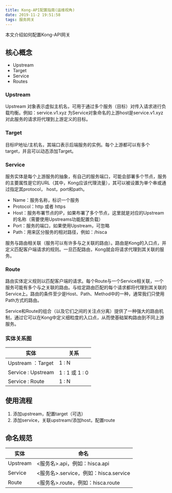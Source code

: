 ```yaml
---
title: Kong-API配置指南(运维视角)
date: 2019-11-2 19:51:58
tags: 服务网关
---
```


本文介绍如何配置Kong-API网关<!--more-->

## 核心概念
- Upstream
- Target
- Service
- Routes

### Upstream
Upstream 对象表示虚拟主机名，可用于通过多个服务（目标）对传入请求进行负载均衡。例如：service.v1.xyz 为Service对象命名的上游host是service.v1.xyz对此服务的请求将代理到上游定义的目标。

### Target
目标IP地址/主机名，其端口表示后端服务的实例。每个上游都可以有多个target，并且可以动态添加Target。

### Service
服务实体是每个上游服务的抽象，有自己的服务端口，可能会部署多个节点，服务的主要属性是它的URL（其中，Kong应该代理流量），其可以被设置为单个串或通过指定其protocol， host，port和path。

- Name：服务名称，标识一个服务
- Protocol：http 或者 https
- Host：服务布署节点的IP，如果布署了多个节点，这里就是对应的Upstream的名称（需要使用Upstreams功能配置负载）
- Port：服务的端口，如果使用Upstream，可忽略
- Path：用来区分服务的相对路径，例如：/hisca

服务与路由相关联（服务可以有许多与之关联的路由）。路由是Kong的入口点，并定义匹配客户端请求的规则。一旦匹配路由，Kong就会将请求代理到其关联的服务。

### Route
路由实体定义规则以匹配客户端的请求。每个Route与一个Service相关联，一个服务可能有多个与之关联的路由。与给定路由匹配的每个请求都将代理到其关联的Service上。路由的条件至少是Host、Path、Method中的一种，通常我们只使用Path方式的路由。

Service和Route的组合（以及它们之间的关注点分离）提供了一种强大的路由机制，通过它可以在Kong中定义细粒度的入口点，从而使基础架构路由到不同上游服务。

### 实体关系图	
|实体|关系|
|-|-|
|Upstream ：Target|1 : N|
|Service : Upstream|1 : 1 或 1 : 0|
|Service : Route|1 : N|


## 使用流程
1. 添加upstream，配置target（可选）
2. 添加service，关联upstream/添加host，配置route

## 命名规范

|实体|命名|
|-|-|
|Upstream|<服务名>.api，例如：hisca.api|
|Service|<服务名>.service，例如：hisca.service|
|Route|<服务名>.route，例如：hisca.route|




